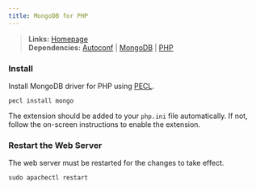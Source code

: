 ```yaml
---
title: MongoDB for PHP
---
```



> **Links:** [Homepage](http://www.mongodb.org/display/DOCS/PHP+Language+Center)  
> **Dependencies:** [Autoconf](/autoconf/) | [MongoDB](/mongodb/) | [PHP](/php/)


### Install

Install MongoDB driver for PHP using [PECL](http://pecl.php.net/).

	pecl install mongo

The extension should be added to your `php.ini` file automatically. If not, follow the on-screen instructions to enable the extension.


### Restart the Web Server

The web server must be restarted for the changes to take effect.

	sudo apachectl restart
